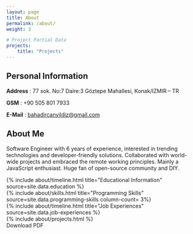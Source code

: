 ```yaml
---
layout: page
title: About
permalink: /about/
weight: 3

# Project Partial Data
projects:
    title: "Projects"
---
```


## Personal Information

**Address**     : 77 sok. No:7 Daire:3 Göztepe Mahallesi, Konak/IZMIR – TR

**GSM**         : +90 505 801 7933

**E-Mail**      : [bahadircanyildiz@gmail.com](mailto:bahadircanyildiz@gmail.com)

## About Me

Software Engineer with 6 years of experience, interested in trending technologies and developer-friendly solutions. Collaborated with world-wide projects and embraced the remote working principles. Mainly a JavaScript enthusiast. Huge fan of open-source community and DIY.

<div class="row">
    {% include about/timeline.html title="Educational Information" source=site.data.education %}
</div>

<div class="row">
    {% include about/skills.html title="Programming Skills" source=site.data.programming-skills column-count= 3%}
</div>

<div class="row">
    {% include about/timeline.html title="Job Experiences" source=site.data.job-experiences %}
</div>

<div class="row">
    {% include about/projects.html %}
</div>

<a id="downloadCV" class="m-1 btn btn-outline-primary btn-md btn-block" onclick="downloadCV();">
    Download PDF
</a>
